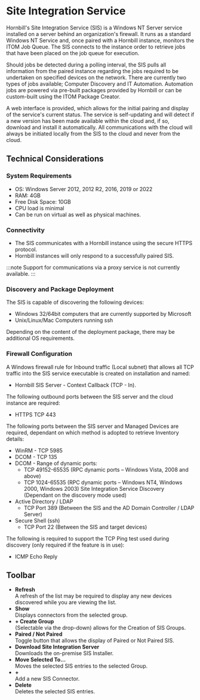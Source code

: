 # Site Integration Service
Hornbill's Site Integration Service (SIS) is a Windows NT Server service installed on a server behind an organization's firewall. It runs as a standard Windows NT Service and, once paired with a Hornbill instance, monitors the ITOM Job Queue. The SIS connects to the instance order to retrieve jobs that have been placed on the job queue for execution.

Should jobs be detected during a polling interval, the SIS pulls all information from the paired instance regarding the jobs required to be undertaken on specified devices on the network. There are currently two types of jobs available; Computer Discovery and IT Automation. Automation jobs are powered via pre-built packages provided by Hornbill or can be custom-built using the ITOM Package Creator.

A web interface is provided, which allows for the initial pairing and display of the service's current status. The service is self-updating and will detect if a new version has been made available within the cloud and, if so, download and install it automatically. All communications with the cloud will always be initiated locally from the SIS to the cloud and never from the cloud.

## Technical Considerations
### System Requirements
* OS: Windows Server 2012, 2012 R2, 2016, 2019 or 2022
* RAM: 4GB
* Free Disk Space: 10GB
* CPU load is minimal
* Can be run on virtual as well as physical machines.

### Connectivity
* The SIS communicates with a Hornbill instance using the secure HTTPS protocol.
* Hornbill instances will only respond to a successfully paired SIS.

:::note
Support for communications via a proxy service is not currently available.
:::

### Discovery and Package Deployment
The SIS is capable of discovering the following devices:

* Windows 32/64bit computers that are currently supported by Microsoft
* Unix/Linux/Mac Computers running ssh

Depending on the content of the deployment package, there may be additional OS requirements.

### Firewall Configuration
A Windows firewall rule for Inbound traffic (Local subnet) that allows all TCP traffic into the SIS service executable is created on installation and named:
* Hornbill SIS Server - Context Callback (TCP - In).

The following outbound ports between the SIS server and the cloud instance are required:
* HTTPS TCP 443

The following ports between the SIS server and Managed Devices are required, dependant on which method is adopted to retrieve Inventory details:
* WinRM - TCP 5985
* DCOM - TCP 135
* DCOM - Range of dynamic ports:
    * TCP 49152-65535 (RPC dynamic ports – Windows Vista, 2008 and above)
    * TCP 1024-65535 (RPC dynamic ports – Windows NT4, Windows 2000, Windows 2003)
Site Integration Service Discovery (Dependant on the discovery mode used)
* Active Directory / LDAP
    * TCP Port 389 (Between the SIS and the AD Domain Controller / LDAP Server)
* Secure Shell (ssh)
    * TCP Port 22 (Between the SIS and target devices)

The following is required to support the TCP Ping test used during discovery (only required if the feature is in use):
* ICMP Echo Reply

## Toolbar
* **Refresh**<br>A refresh of the list may be required to display any new devices discovered while you are viewing the list.
* **Show**<br>Displays connectors from the selected group.
* **+ Create Group**<br>(Selectable via the drop-down) allows for the Creation of SIS Groups.
* **Paired / Not Paired**<br>Toggle button that allows the display of Paired or Not Paired SIS.
* **Download Site Integration Server**<br>Downloads the on-premise SIS Installer.
* **Move Selected To...**<br>Moves the selected SIS entries to the selected Group.
* **+**<br>Add a new SIS Connector.
* **Delete**<br>Deletes the selected SIS entries.


<!-- https://wiki.hornbill.com/index.php?title=Site_Integration_Services -->